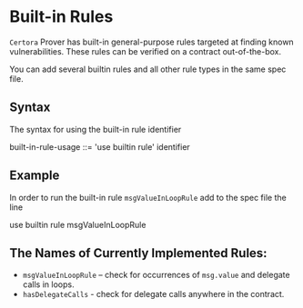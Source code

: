 Built-in Rules
==============
`Certora` Prover has built-in general-purpose rules targeted at finding known vulnerabilities.
These rules can be verified on a contract out-of-the-box.

You can add several builtin rules and all other rule types in the same spec file.


Syntax
------
The syntax for using the built-in rule identifier

built-in-rule-usage ::= 'use builtin rule' identifier


Example
-------
In order to run the built-in rule `msgValueInLoopRule` add to the spec file the line

use builtin rule msgValueInLoopRule

The Names of Currently Implemented Rules:
-----------------------------------------
- `msgValueInLoopRule` – check for occurrences of `msg.value` and delegate calls in loops.
- `hasDelegateCalls` - check for delegate calls anywhere in the contract.


